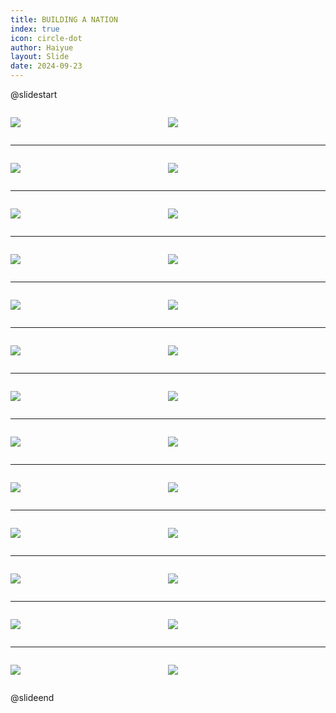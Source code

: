 ```yaml
---
title: BUILDING A NATION
index: true
icon: circle-dot
author: Haiyue
layout: Slide
date: 2024-09-23
---
```

 
@slidestart

<div style="display:flex">
<div style="flex:1">

![](/reading/english/Level-Z/BUILDING%20A%20NATION/001.webp)
</div>
<div style="flex:1">

![](/reading/english/Level-Z/BUILDING%20A%20NATION/002.webp)
</div>
</div>

---

<div style="display:flex">
<div style="flex:1">

![](/reading/english/Level-Z/BUILDING%20A%20NATION/003.webp)
</div>
<div style="flex:1">

![](/reading/english/Level-Z/BUILDING%20A%20NATION/004.webp)
</div>
</div>

---

<div style="display:flex">
<div style="flex:1">

![](/reading/english/Level-Z/BUILDING%20A%20NATION/005.webp)
</div>
<div style="flex:1">

![](/reading/english/Level-Z/BUILDING%20A%20NATION/006.webp)
</div>
</div>

---

<div style="display:flex">
<div style="flex:1">

![](/reading/english/Level-Z/BUILDING%20A%20NATION/007.webp)
</div>
<div style="flex:1">

![](/reading/english/Level-Z/BUILDING%20A%20NATION/008.webp)
</div>
</div>

---

<div style="display:flex">
<div style="flex:1">

![](/reading/english/Level-Z/BUILDING%20A%20NATION/009.webp)
</div>
<div style="flex:1">

![](/reading/english/Level-Z/BUILDING%20A%20NATION/010.webp)
</div>
</div>

---

<div style="display:flex">
<div style="flex:1">

![](/reading/english/Level-Z/BUILDING%20A%20NATION/011.webp)
</div>
<div style="flex:1">

![](/reading/english/Level-Z/BUILDING%20A%20NATION/012.webp)
</div>
</div>

---

<div style="display:flex">
<div style="flex:1">

![](/reading/english/Level-Z/BUILDING%20A%20NATION/013.webp)
</div>
<div style="flex:1">

![](/reading/english/Level-Z/BUILDING%20A%20NATION/014.webp)
</div>
</div>

---

<div style="display:flex">
<div style="flex:1">

![](/reading/english/Level-Z/BUILDING%20A%20NATION/015.webp)
</div>
<div style="flex:1">

![](/reading/english/Level-Z/BUILDING%20A%20NATION/016.webp)
</div>
</div>

---

<div style="display:flex">
<div style="flex:1">

![](/reading/english/Level-Z/BUILDING%20A%20NATION/017.webp)
</div>
<div style="flex:1">

![](/reading/english/Level-Z/BUILDING%20A%20NATION/018.webp)
</div>
</div>

---

<div style="display:flex">
<div style="flex:1">

![](/reading/english/Level-Z/BUILDING%20A%20NATION/019.webp)
</div>
<div style="flex:1">

![](/reading/english/Level-Z/BUILDING%20A%20NATION/020.webp)
</div>
</div>

---

<div style="display:flex">
<div style="flex:1">

![](/reading/english/Level-Z/BUILDING%20A%20NATION/021.webp)
</div>
<div style="flex:1">

![](/reading/english/Level-Z/BUILDING%20A%20NATION/022.webp)
</div>
</div>

---

<div style="display:flex">
<div style="flex:1">

![](/reading/english/Level-Z/BUILDING%20A%20NATION/023.webp)
</div>
<div style="flex:1">

![](/reading/english/Level-Z/BUILDING%20A%20NATION/024.webp)
</div>
</div>

---

<div style="display:flex">
<div style="flex:1">

![](/reading/english/Level-Z/BUILDING%20A%20NATION/025.webp)
</div>
<div style="flex:1">

![](/reading/english/Level-Z/BUILDING%20A%20NATION/026.webp)
</div>
</div>

@slideend